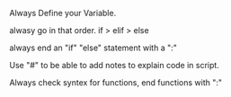Always Define your Variable.

alwasy go in that order. if > elif > else

always end an "if" "else" statement with a ":"

Use "#" to be able to add notes to explain code in script.

Always check syntex for functions, end functions with ":"